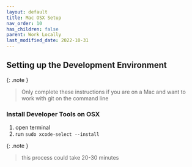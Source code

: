 ```yaml
---
layout: default
title: Mac OSX Setup
nav_order: 10
has_children: false
parent: Work Locally
last_modified_date: 2022-10-31
---
```


## Setting up the Development Environment

{: .note }
> Only complete these instructions if you are on a Mac and want to work with git on the command line

### Install Developer Tools on OSX

1. open terminal
2. run `sudo xcode-select --install`

{: .note }
> this process could take 20-30 minutes

